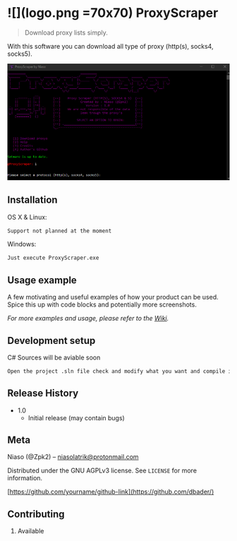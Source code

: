 # ![](logo.png =70x70) ProxyScraper
> Download proxy lists simply.

With this software you can download all type of proxy (http(s), socks4, socks5).

![](header.png)

## Installation

OS X & Linux:

```sh
Support not planned at the moment
```

Windows:

```sh
Just execute ProxyScraper.exe
```

## Usage example

A few motivating and useful examples of how your product can be used. Spice this up with code blocks and potentially more screenshots.

_For more examples and usage, please refer to the [Wiki][wiki]._

## Development setup

C# Sources will be aviable soon

```sh
Open the project .sln file check and modify what you want and compile it
```

## Release History

* 1.0
    * Initial release (may contain bugs)

## Meta

Niaso (@Zpk2) – niasolatrik@protonmail.com

Distributed under the GNU AGPLv3 license. See ``LICENSE`` for more information.

[https://github.com/yourname/github-link](https://github.com/dbader/)

## Contributing

1. Available

<!-- Markdown link & img dfn's -->
[npm-image]: https://img.shields.io/npm/v/datadog-metrics.svg?style=flat-square
[npm-url]: https://npmjs.org/package/datadog-metrics
[npm-downloads]: https://img.shields.io/npm/dm/datadog-metrics.svg?style=flat-square
[travis-image]: https://img.shields.io/travis/dbader/node-datadog-metrics/master.svg?style=flat-square
[travis-url]: https://travis-ci.org/dbader/node-datadog-metrics
[wiki]: https://github.com/yourname/yourproject/wiki
